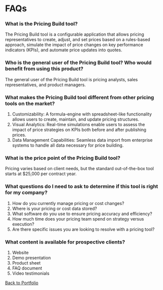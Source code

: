 # FAQs

### __What is the Pricing Build tool?__

The Pricing Build tool is a configurable application that allows pricing representatives to create, adjust, and set prices based on a rules-based approach, simulate the impact of price changes on key performance indicators (KPIs), and automate price updates into quotes.

### __Who is the general user of the Pricing Build tool? Who would benefit from using this product?__

The general user of the Pricing Build tool is pricing analysts, sales representatives, and product managers.

### What makes the Pricing Build tool different from other pricing tools on the market?

1. Customizability: A formula-engine with spreadsheet-like functionality allows users to create, maintain, and update pricing structures.
2. Visual Analytics: Real-time simulations enable users to assess the impact of price strategies on KPIs both before and after publishing prices.
3. Data Management Capabilities: Seamless data import from enterprise systems to handle all data necessary for price building.

### __What is the price point of the Pricing Build tool?__

Pricing varies based on client needs, but the standard out-of-the-box tool starts at $25,000 per contract year.

### __What questions do I need to ask to determine if this tool is right for my company?__

1. How do you currently manage pricing or cost changes?
2. Where is your pricing or cost data stored?
3. What software do you use to ensure pricing accuracy and efficiency?
4. How much time does your pricing team spend on strategy versus execution?
4. Are there specific issues you are looking to resolve with a pricing tool?

### __What content is available for prospective clients?__
1. Website
2. Demo presentation
3. Product sheet
4. FAQ document
5. Video testimonials

[Back to Portfolio](../README.md)
